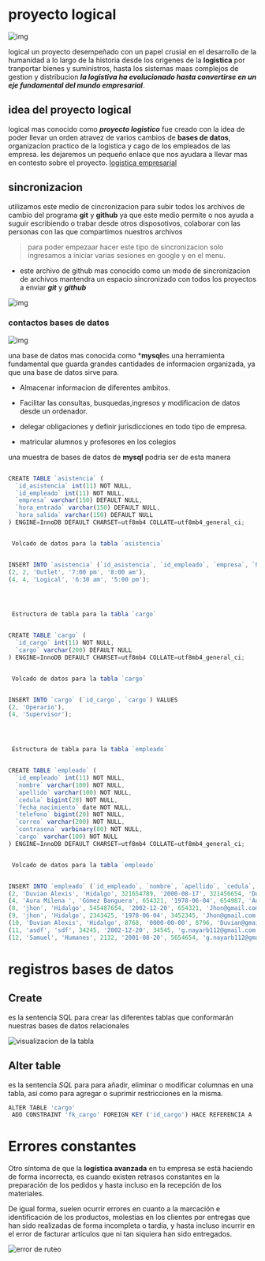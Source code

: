 # proyecto logical 

![img](https://th.bing.com/th/id/OIP.i4kTIYPOVCdk-uS872QCcwHaE8?pid=ImgDet&rs=1)

logical un proyecto desempeñado con un papel crusial en el desarrollo de la humanidad a lo largo de la historia desde los origenes de la **logistica** por tranportar bienes y suministros, hasta los sistemas maas complejos de gestion y distribucion ***la logistiva ha evolucionado hasta convertirse en un eje fundamental del mundo empresarial***.

## idea del proyecto logical 

logical mas conocido como ***proyecto logistico*** fue creado con la idea de poder llevar un orden atravez de varios cambios de **bases de datos**, organizacion practico de la logistica y cago de los empleados de las empresa.
les dejaremos un pequeño enlace  que nos ayudara a llevar mas en contesto sobre el proyecto.
[logistica empresarial](https://emprendepyme.net/la-logistica-empresarial.html)


## sincronizacion

utilizamos este medio de cincronizacion para subir todos los archivos de cambio del programa **git** y **github** ya que este medio permite o nos ayuda a suguir escribiendo o trabar desde otros disposotivos, colaborar con las personas con las que compartimos nuestros archivos 

> para poder empezaar hacer este tipo de sincronizacion solo ingresamos a iniciar varias sesiones en google y en el menu.

- este archivo de github mas conocido como un modo de sincronizacion de archivos mantendra un espacio sincronizado con todos los proyectos a enviar ***git*** y ***github***

![img](https://th.bing.com/th/id/OIP.sP8sKV0TlTT6LUEB8Hr9tgHaHa?pid=ImgDet&rs=1)

### contactos bases de datos 

![img](https://th.bing.com/th/id/R.839c6cb93f6fa3f2d4212c8184e2a3fa?rik=1tTiAzw55n8Rfw&riu=http%3a%2f%2fcocinasintegralesgioserman.com%2fimages%2fcontactanos.jpg&ehk=vKTNLyWEz2fcTipKiD6H0tqO5tr8wAtZrB6w1C1IXDI%3d&risl=&pid=ImgRaw&r=0)

una base de datos mas conocida como ***mysql**es una herramienta fundamental que guarda grandes cantidades de informacion organizada, ya que una base de datos sirve para. 

- Almacenar informacion de diferentes ambitos.

- Facilitar las consultas, busquedas,ingresos y modificacion de datos desde un ordenador.

- delegar obligaciones y definir jurisdicciones en todo tipo de empresa.

- matricular alumnos y profesores en los colegios 

una muestra de bases de datos de **mysql** podria ser de esta manera 


```javascript

CREATE TABLE `asistencia` (
  `id_asistencia` int(11) NOT NULL,
  `id_empleado` int(11) NOT NULL,
  `empresa` varchar(150) DEFAULT NULL,
  `hora_entrada` varchar(150) DEFAULT NULL,
  `hora_salida` varchar(150) DEFAULT NULL
) ENGINE=InnoDB DEFAULT CHARSET=utf8mb4 COLLATE=utf8mb4_general_ci;


 Volcado de datos para la tabla `asistencia`


INSERT INTO `asistencia` (`id_asistencia`, `id_empleado`, `empresa`, `hora_entrada`, `hora_salida`) VALUES
(2, 2, 'Outlet', '7:00 pm', '8:00 am'),
(4, 4, 'Logical', '6:30 am', '5:00 pm');




 Estructura de tabla para la tabla `cargo`


CREATE TABLE `cargo` (
  `id_cargo` int(11) NOT NULL,
  `cargo` varchar(200) DEFAULT NULL
) ENGINE=InnoDB DEFAULT CHARSET=utf8mb4 COLLATE=utf8mb4_general_ci;


 Volcado de datos para la tabla `cargo`


INSERT INTO `cargo` (`id_cargo`, `cargo`) VALUES
(2, 'Operario'),
(4, 'Supervisor');




 Estructura de tabla para la tabla `empleado`


CREATE TABLE `empleado` (
  `id_empleado` int(11) NOT NULL, 
  `nombre` varchar(100) NOT NULL,
  `apellido` varchar(100) NOT NULL,
  `cedula` bigint(20) NOT NULL,
  `fecha_nacimiento` date NOT NULL,
  `telefono` bigint(20) NOT NULL,
  `correo` varchar(200) NOT NULL,
  `contrasena` varbinary(80) NOT NULL,
  `cargo` varchar(100) NOT NULL
) ENGINE=InnoDB DEFAULT CHARSET=utf8mb4 COLLATE=utf8mb4_general_ci;


 Volcado de datos para la tabla `empleado`


INSERT INTO `empleado` (`id_empleado`, `nombre`, `apellido`, `cedula`, `fecha_nacimiento`, `telefono`, `correo`, `contrasena`, `cargo`) VALUES
(2, 'Duvian Alexis', 'Hidalgo', 321654789, '2000-08-17', 321456654, 'Duvian@gmail.com', 0x6366613837353034346133376565373365613132363037643061623562316134, 'Operario'),
(4, 'Aura Milena ', 'Gómez Banguera', 654321, '1978-06-04', 654987, 'Aura@gmail.com', 0x3463356364333833343034346635326630356162656139376330333035326563, 'Supervisor'),
(8, 'jhon', 'Hidalgo', 545487654, '2002-12-20', 654321, 'Jhon@gmail.com', 0x3932393537653530646539383833663431336663636665383561633164383137, 'Operario'),
(9, 'jhon', 'Hidalgo', 2343425, '1978-06-04', 3452345, 'Jhon@gmail.com', 0x3932393537653530646539383833663431336663636665383561633164383137, 'Operario'),
(10, 'Duvian Alexis', 'Hidalgo', 8768, '0000-00-00', 8796, 'Duvian@gmail.com', 0x6366613837353034346133376565373365613132363037643061623562316134, 'Operario'),
(11, 'asdf', 'sdf', 34245, '2002-12-20', 34545, 'g.nayarb112@gmail.com', 0x3637333335316263393064393565323530633736343739383939333439333633, 'Operario'),
(12, 'Samuel', 'Humanes', 2132, '2001-08-20', 5654654, 'g.nayarb112@gmail.com', 0x3637333335316263393064393565323530633736343739383939333439333633, 'Bodeguero');

```

# registros bases de datos 

## Create 

es la sentencia SQL para crear las diferentes tablas que conformarán nuestras bases de datos relacionales

![visualizacion de la tabla](https://i.ytimg.com/vi/um5LcDFMrA4/maxresdefault.jpg)

## Alter table

es la sentencia *SQL* para para añadir, eliminar o modificar columnas en una tabla, así como para agregar o suprimir restricciones en la misma.

```javascript
ALTER TABLE 'cargo'
 ADD CONSTRAINT 'fk_cargo' FOREIGN KEY ('id_cargo') HACE REFERENCIA A 'EMPLEADO' ('id_empleado') EN DELETE CASCADE;

```

# Errores constantes 
Otro síntoma de que la **logística avanzada** en tu empresa se está haciendo de forma incorrecta, es cuando existen retrasos constantes en la preparación de los pedidos y hasta incluso en la recepción de los materiales.

De igual forma, suelen ocurrir errores en cuanto a la marcación e identificación de los productos, molestias en los clientes por entregas que han sido realizadas de forma incompleta o tardía, y hasta incluso incurrir en el error de facturar artículos que ni tan siquiera han sido entregados.

![error de ruteo](https://image.slidesharecdn.com/erroryestabilidad-111207142040-phpapp01/95/erroryestabilidad-13-728.jpg?cb=1323269338)










